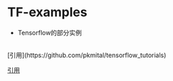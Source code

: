 # TF-examples

* Tensorflow的部分实例


</br>
[引用](https://github.com/pkmital/tensorflow_tutorials)
		
[引用](https://github.com/aymericdamien/TensorFlow-Examples)
